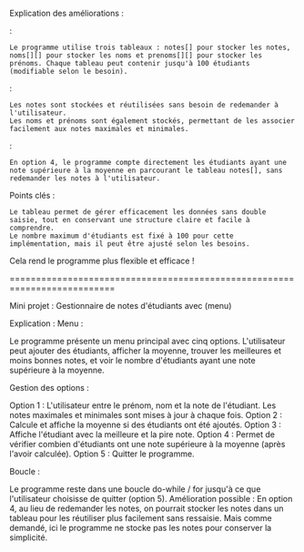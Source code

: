 Explication des améliorations :



:

    Le programme utilise trois tableaux : notes[] pour stocker les notes, noms[][] pour stocker les noms et prenoms[][] pour stocker les prénoms. Chaque tableau peut contenir jusqu'à 100 étudiants (modifiable selon le besoin).

:

    Les notes sont stockées et réutilisées sans besoin de redemander à l'utilisateur.
    Les noms et prénoms sont également stockés, permettant de les associer facilement aux notes maximales et minimales.

:

    En option 4, le programme compte directement les étudiants ayant une note supérieure à la moyenne en parcourant le tableau notes[], sans redemander les notes à l'utilisateur.

Points clés :

    Le tableau permet de gérer efficacement les données sans double saisie, tout en conservant une structure claire et facile à comprendre.
    Le nombre maximum d'étudiants est fixé à 100 pour cette implémentation, mais il peut être ajusté selon les besoins.

Cela rend le programme plus flexible et efficace !

==========================================================================

Mini projet : Gestionnaire de notes d'étudiants avec (menu)

Explication :
Menu :

Le programme présente un menu principal avec cinq options. L'utilisateur peut ajouter des étudiants, afficher la moyenne, trouver les meilleures et moins bonnes notes, et voir le nombre d'étudiants ayant une note supérieure à la moyenne.

Gestion des options :

Option 1 : L'utilisateur entre le prénom, nom et la note de l'étudiant. Les notes maximales et minimales sont mises à jour à chaque fois.
Option 2 : Calcule et affiche la moyenne si des étudiants ont été ajoutés.
Option 3 : Affiche l'étudiant avec la meilleure et la pire note.
Option 4 : Permet de vérifier combien d'étudiants ont une note supérieure à la moyenne (après l'avoir calculée).
Option 5 : Quitter le programme.

Boucle :

Le programme reste dans une boucle do-while / for  jusqu'à ce que l'utilisateur choisisse de quitter (option 5).
Amélioration possible :
En option 4, au lieu de redemander les notes, on pourrait stocker les notes dans un tableau pour les réutiliser plus facilement sans ressaisie. Mais comme demandé, ici le programme ne stocke pas les notes pour conserver la simplicité.


